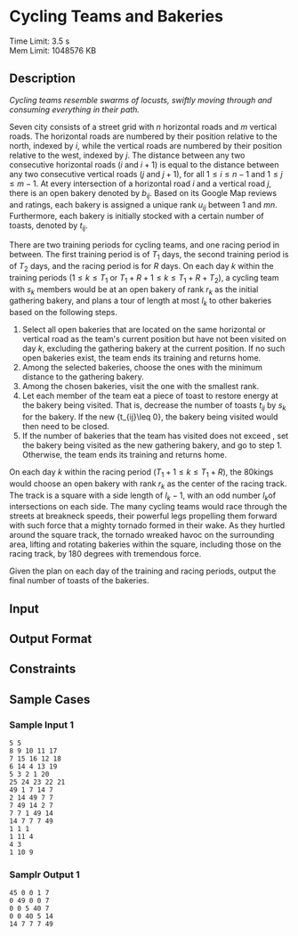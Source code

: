 # Cycling Teams and Bakeries
Time Limit: 3.5 s<br>
Mem Limit: 1048576 KB

## Description
*Cycling teams resemble swarms of locusts, swiftly moving through and consuming everything in their path.*

Seven city consists of a street grid with $n$ horizontal roads and $m$ vertical roads. The horizontal roads are numbered by their position relative to the north, indexed by $i$, while the vertical roads are numbered by their position relative to the west, indexed by $j$. The distance between any two consecutive horizontal roads ($i$ and $i+1$) is equal to the distance between any two consecutive vertical roads ($j$ and $j+1$), for all $1\leq i\leq n-1$ and $1\leq j\leq m-1$. At every intersection of a horizontal road $i$ and a vertical road $j$, there is an open bakery denoted by $b_{ij}$. Based on its Google Map reviews and ratings, each bakery is assigned a unique rank $u_{ij}$ between $1$ and $mn$. Furthermore, each bakery is initially stocked with a certain number of toasts, denoted by $t_{ij}$.

There are two training periods for cycling teams, and one racing period in between. The first training period is of $T_{1}$ days, the second training period is of $T_{2}$ days, and the racing period is for $R$ days. On each day $k$ within the training periods ($1\leq k\leq T_{1}$ or $T_1+R+1 \leq k \leq T_1+R+T_{2}$), a cycling team with $s_k$
members would be at an open bakery of rank $r_{k}$ as the initial gathering bakery, and plans a tour of length at most $l_k$ to other bakeries based on the following steps.

1. Select all open bakeries that are located on the same horizontal or vertical road as the team's current position but have not been visited on day $k$, excluding the gathering bakery at the current position. If no such open bakeries exist, the team ends its training and returns home.
2. Among the selected bakeries, choose the ones with the minimum distance to the gathering bakery.
3. Among the chosen bakeries, visit the one with the smallest rank.
4. Let each member of the team eat a piece of toast to restore energy at the bakery being visited. That is, decrease the number of toasts
$t_{ij}$ by $s_{k}$ for the bakery. If the new {t_{ij}\leq 0}, the bakery being visited would then need to be closed.
5. If the number of bakeries that the team has visited does not exceed
, set the bakery being visited as the new gathering bakery, and go to step 1. Otherwise, the team ends its training and returns home.

On each day $k$ within the racing period ($T_{1}+1\leq k \leq T_{1}+R$), the 80kings would choose an open bakery with rank $r_k$
as the center of the racing track. The track is a square with a side length of $l_k-1$, with an odd number $l_k$of intersections on each side. The many cycling teams would race through the streets at breakneck speeds, their powerful legs propelling them forward with such force that a mighty tornado formed in their wake. As they hurtled around the square track, the tornado wreaked havoc on the surrounding area, lifting and rotating bakeries within the square, including those on the racing track, by $180$ degrees with tremendous force.

Given the plan on each day of the training and racing periods, output the final number of toasts of the bakeries.

## Input
## Output Format
## Constraints
## Sample Cases
### Sample Input 1
```
5 5
8 9 10 11 17
7 15 16 12 18
6 14 4 13 19
5 3 2 1 20
25 24 23 22 21
49 1 7 14 7
2 14 49 7 7
7 49 14 2 7
7 7 1 49 14
14 7 7 7 49
1 1 1
1 11 4
4 3
1 10 9
```
### Samplr Output 1
```
45 0 0 1 7
0 49 0 0 7
0 0 5 40 7
0 0 40 5 14
14 7 7 7 49
```
